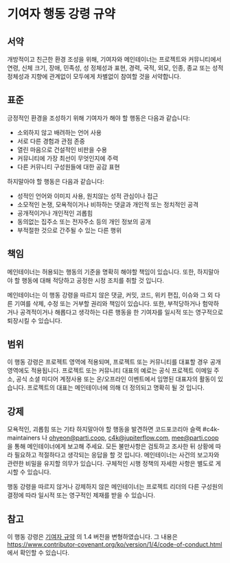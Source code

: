 # 기여자 행동 강령 규약

## 서약

개방적이고 친근한 환경 조성을 위해, 기여자와 메인테이너는 프로젝트와 커뮤니티에서
연령, 신체 크기, 장애, 민족성, 성 정체성과 표현, 경력, 국적, 외모, 인종, 종교
또는 성적 정체성과 지향에 관계없이 모두에게 차별없이 참여할 것을 서약합니다.

## 표준

긍정적인 환경을 조성하기 위해 기여자가 해야 할 행동은 다음과 같습니다:

* 소외하지 않고 배려하는 언어 사용
* 서로 다른 경험과 관점 존중
* 열린 마음으로 건설적인 비판을 수용
* 커뮤니티에 가장 최선이 무엇인지에 주력
* 다른 커뮤니티 구성원들에 대한 공감 표현

하지말아야 할 행동은 다음과 같습니다:

* 성적인 언어와 이미지 사용, 원치않는 성적 관심이나 접근
* 소모적인 논쟁, 모욕적이거나 비하하는 댓글과 개인적 또는 정치적인 공격
* 공개적이거나 개인적인 괴롭힘
* 동의없는 집주소 또는 전자주소 등의 개인 정보의 공개
* 부적절한 것으로 간주될 수 있는 다른 행위

## 책임

메인테이너는 허용되는 행동의 기준을 명확히 해야할 책임이 있습니다. 또한,
하지말아야 할 행동에 대해 적당하고 공정한 시정 조치를 취할 것 입니다.

메인테이너는 이 행동 강령을 따르지 않은 댓글, 커밋, 코드, 위키 편집,
이슈와 그 외 다른 기여를 삭제, 수정 또는 거부할 권리와 책임이 있습니다. 또한,
부적당하거나 험악하거나 공격적이거나 해롭다고 생각하는 다른 행동을 한 기여자를
일시적 또는 영구적으로 퇴장시킬 수 있습니다.

## 범위

이 행동 강령은 프로젝트 영역에 적용되며, 프로젝트 또는 커뮤니티를 대표할 경우
공개 영역에도 적용됩니다. 프로젝트 또는 커뮤니티 대표의 예로는 공식 프로젝트
이메일 주소, 공식 소셜 미디어 계정사용 또는 온/오프라인 이벤트에서 임명된
대표자의 활동이 있습니다. 프로젝트의 대표는 메인테이너에 의해 더 정의되고
명확히 될 것 입니다.

## 강제

모욕적인, 괴롭힘 또는 기타 하지말아야 할 행동을 발견하면 코드포코리아 슬랙 #c4k-maintainers 나 ohyeon@parti.coop, c4k@jupiterflow.com, mee@parti.coop 을
통해 메인테이너에게 보고해 주세요. 모든 불만사항은 검토하고 조사한 뒤 상황에
따라 필요하고 적절하다고 생각되는 응답을 할 것 입니다. 메인테이너는 사건의
보고자와 관련한 비밀을 유지할 의무가 있습니다. 구체적인 시행 정책의 자세한
사항은 별도로 게시할 수 있습니다.

행동 강령을 따르지 않거나 강제하지 않은 메인테이너는 프로젝트 리더의 다른
구성원의 결정에 따라 일시적 또는 영구적인 제재를 받을 수 있습니다.

## 참고

이 행동 강령은 [기여자 규약][homepage] 의 1.4 버전을 변형하였습니다. 그 내용은
https://www.contributor-covenant.org/ko/version/1/4/code-of-conduct.html 에서
확인할 수 있습니다.

[homepage]: https://www.contributor-covenant.org

